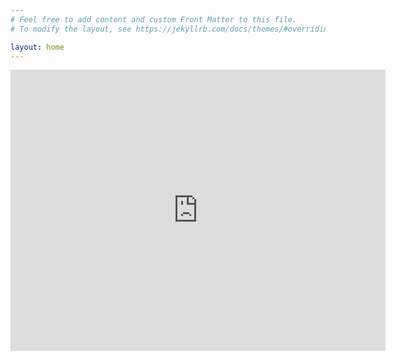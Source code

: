 ```yaml
---
# Feel free to add content and custom Front Matter to this file.
# To modify the layout, see https://jekyllrb.com/docs/themes/#overriding-theme-defaults

layout: home
---
```


<iframe src="https://www.google.com/maps/embed?pb=!1m18!1m12!1m3!1d2377.7697888695566!2d-1.5173712841588207!3d53.418943179994294!2m3!1f0!2f0!3f0!3m2!1i1024!2i768!4f13.1!3m3!1m2!1s0x487978d98a262533%3A0xe191c63d8d265b06!2sFairlawns!5e0!3m2!1sen!2suk!4v1641850496860!5m2!1sen!2suk" width="600" height="450" style="border:0;" allowfullscreen="" loading="lazy"></iframe>

<!--
<div class="map-responsive">
<iframe src="https://www.google.com/maps/d/embed?mid=1FqcMsRAuV2iPGIX4JF71c2yeLRBzLUus&hl=en&ehbc=2E312F" width="640" height="480"></iframe>
</div>
-->
